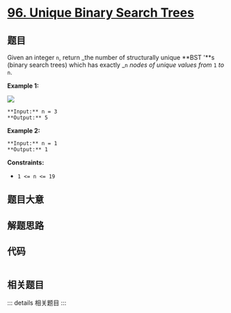 # [96. Unique Binary Search Trees](https://leetcode.com/problems/unique-binary-search-trees)

## 题目

Given an integer `n`, return _the number of structurally unique **BST '**s
(binary search trees) which has exactly _`n` _nodes of unique values from_ `1`
_to_ `n`.



**Example 1:**

![](https://assets.leetcode.com/uploads/2021/01/18/uniquebstn3.jpg)

    
    
    **Input:** n = 3
    **Output:** 5
    

**Example 2:**

    
    
    **Input:** n = 1
    **Output:** 1
    



**Constraints:**

  * `1 <= n <= 19`


## 题目大意

## 解题思路

## 代码

```javascript

```

## 相关题目

::: details 相关题目
:::

